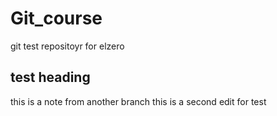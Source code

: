 # Git_course
git test repositoyr for elzero

## test heading

this is a note from another branch
this is a second edit for test
